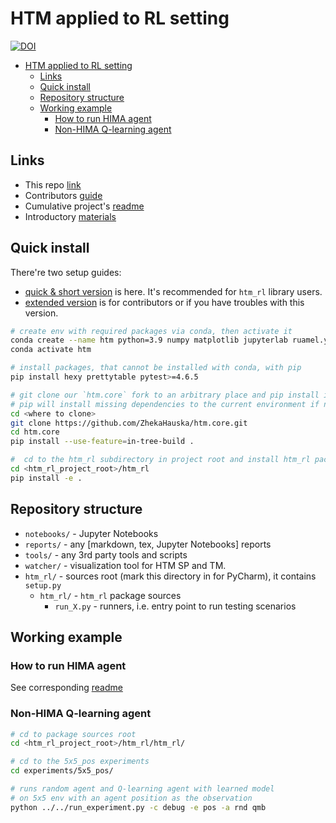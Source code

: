 # HTM applied to RL setting

[![DOI](https://zenodo.org/badge/264959456.svg)](https://zenodo.org/badge/latestdoi/264959456)

- [HTM applied to RL setting](#htm-applied-to-rl-setting)
  - [Links](#links)
  - [Quick install](#quick-install)
  - [Repository structure](#repository-structure)
  - [Working example](#working-example)
    - [How to run HIMA agent](#how-to-run-hima-agent)
    - [Non-HIMA Q-learning agent](#non-hima-q-learning-agent)

## Links

- This repo [link](https://github.com/cog-isa/htm-rl)
- Contributors [guide](./CONTRIBUTING.md)
- Cumulative project's [readme](./htm_rl/htm_rl/README.md)
- Introductory [materials](./intro.md)

## Quick install

There're two setup guides:

- [quick & short version](#quick-install) is here. It's recommended for `htm_rl` library users.
- [extended version](./install.md/#install-requirements) is for contributors or if you have troubles with this version.

```bash
# create env with required packages via conda, then activate it
conda create --name htm python=3.9 numpy matplotlib jupyterlab ruamel.yaml tqdm wandb mock imageio seaborn
conda activate htm

# install packages, that cannot be installed with conda, with pip
pip install hexy prettytable pytest>=4.6.5

# git clone our `htm.core` fork to an arbitrary place and pip install it from sources
# pip will install missing dependencies to the current environment if needed
cd <where to clone>
git clone https://github.com/ZhekaHauska/htm.core.git
cd htm.core
pip install --use-feature=in-tree-build .

#  cd to the htm_rl subdirectory in project root and install htm_rl package
cd <htm_rl_project_root>/htm_rl
pip install -e .
```

## Repository structure

- `notebooks/` - Jupyter Notebooks
- `reports/` - any [markdown, tex, Jupyter Notebooks] reports
- `tools/` - any 3rd party tools and scripts
- `watcher/` - visualization tool for HTM SP and TM.
- `htm_rl/` - sources root (mark this directory in for PyCharm), it contains `setup.py`
  - `htm_rl/` - `htm_rl` package sources
    - `run_X.py` - runners, i.e. entry point to run testing scenarios

## Working example

### How to run HIMA agent

See corresponding [readme](./htm_rl/htm_rl/agents/htm/README.md)

### Non-HIMA Q-learning agent

```bash
# cd to package sources root
cd <htm_rl_project_root>/htm_rl/htm_rl/

# cd to the 5x5_pos experiments
cd experiments/5x5_pos/

# runs random agent and Q-learning agent with learned model 
# on 5x5 env with an agent position as the observation
python ../../run_experiment.py -c debug -e pos -a rnd qmb
```
